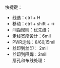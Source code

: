 快捷键：  
  - 线选：ctrl + H  
  - 移动：ctrl + shift + →  
  - 间距规则：优先级；  
  - 走线宽度设计：6mil  
  - PWR走线：8/60,15mil  
  - 丝印到丝印： 2mil    
  - 丝印到阻焊：2mil  
扇孔和布线处理：  
  
